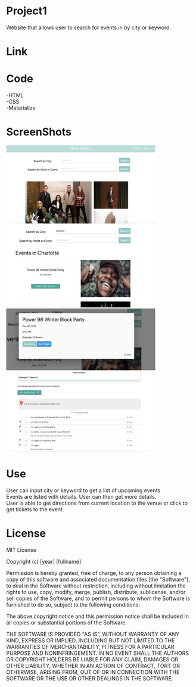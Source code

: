 # Project1
Website that allows user to search for events in by city or keyword. 

# Link


# Code
-HTML
<br>
-CSS
<br>
-Materialize

# ScreenShots
<img src="Screen Shot 2019-12-05 at 6.19.41 PM.png" width=400px>
<img src="Screen Shot 2019-12-05 at 6.19.52 PM.png" width=400px>
<img src="Screen Shot 2019-12-05 at 6.19.58 PM.png" width=400px>
<img src="Screen Shot 2019-12-05 at 6.20.11 PM.png" width=400px>

# Use
User can input city or keyword to get a list of upcoming events
<br>
Events are listed with details. User can then get more details.
<br>
User is able to get directions from current location to the venue or click to get tickets to the event.


# License

MIT License

Copyright (c) [year] [fullname]

Permission is hereby granted, free of charge, to any person obtaining a copy
of this software and associated documentation files (the "Software"), to deal
in the Software without restriction, including without limitation the rights
to use, copy, modify, merge, publish, distribute, sublicense, and/or sell
copies of the Software, and to permit persons to whom the Software is
furnished to do so, subject to the following conditions:

The above copyright notice and this permission notice shall be included in all
copies or substantial portions of the Software.

THE SOFTWARE IS PROVIDED "AS IS", WITHOUT WARRANTY OF ANY KIND, EXPRESS OR
IMPLIED, INCLUDING BUT NOT LIMITED TO THE WARRANTIES OF MERCHANTABILITY,
FITNESS FOR A PARTICULAR PURPOSE AND NONINFRINGEMENT. IN NO EVENT SHALL THE
AUTHORS OR COPYRIGHT HOLDERS BE LIABLE FOR ANY CLAIM, DAMAGES OR OTHER
LIABILITY, WHETHER IN AN ACTION OF CONTRACT, TORT OR OTHERWISE, ARISING FROM,
OUT OF OR IN CONNECTION WITH THE SOFTWARE OR THE USE OR OTHER DEALINGS IN THE
SOFTWARE.